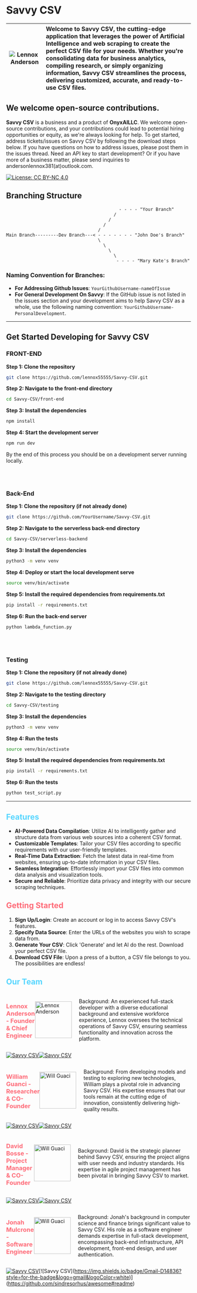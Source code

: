
# Savvy CSV
| ![Lennox Anderson](https://savvycsv.com/images/savvyHomepage.png) | Welcome to Savvy CSV, the cutting-edge application that leverages the power of Artificial Intelligence and web scraping to create the perfect CSV file for your needs. Whether you're consolidating data for business analytics, compiling research, or simply organizing information, Savvy CSV streamlines the process, delivering customized, accurate, and ready-to-use CSV files. |
|:---:|:---|



## **We welcome open-source contributions.**
**Savvy CSV** is a business and a product of **OnyxAILLC**. We welcome open-source contributions, and your contributions could lead to potential hiring opportunities or equity, as we're always looking for help. To get started, address tickets/issues on Savvy CSV by following the download steps below. If you have questions on how to address issues, please post them in the issues thread. Need an API key to start development? Or if you have more of a business matter, please send inquiries to andersonlennox381(at)outlook.com.

[![License: CC BY-NC 4.0](https://img.shields.io/badge/License-CC%20BY--NC%204.0-lightgrey.svg)](https://creativecommons.org/licenses/by-nc/4.0/)

## Branching Structure

```plaintext
                                           - - - - "Your Branch"
                                         /   
                                       /
                                     /
                                   /
Main Branch---------Dev Branch---< - - - - - - - "John Doe's Branch"
                                   \
                                     \
                                       \
                                         \
                                          - - - - "Mary Kate's Branch"                                                                                                                                            
```


### Naming Convention for Branches:
- **For Addressing Github Issues**: `YourGithubUsername-nameOfIssue`
- **For General Development On Savvy**: If the GitHub issue is not listed in the issues section and your development aims to help Savvy CSV as a whole, use the following naming convention: `YourGithubUsername-PersonalDevelopment`.

---

## Get Started Developing for Savvy CSV

### FRONT-END
**Step 1: Clone the repository**

```bash
git clone https://github.com/lennox55555/Savvy-CSV.git
````

**Step 2: Navigate to the front-end directory**
```bash
cd Savvy-CSV/front-end
```
**Step 3: Install the dependencies**
```bash
npm install
```
**Step 4: Start the development server**
```bash
npm run dev
```
By the end of this process you should be on a development server running locally.

<br>
<br>

### Back-End
**Step 1: Clone the repository (if not already done)**
```bash
git clone https://github.com/YourUsername/Savvy-CSV.git
```

**Step 2: Navigate to the serverless back-end directory**
```bash
cd Savvy-CSV/serverless-backend
```
**Step 3: Install the dependencies**
```bash
python3 -m venv venv
```
**Step 4: Deploy or start the local development serve**
```bash
source venv/bin/activate
```
**Step 5: Install the required dependencies from requirements.txt**
```bash
pip install -r requirements.txt
```
**Step 6: Run the back-end server**
```bash
python lambda_function.py
```

<br>
<br>

### Testing

**Step 1: Clone the repository (if not already done)**
```bash
git clone https://github.com/lennox55555/Savvy-CSV.git
```
**Step 2: Navigate to the testing directory**
```bash
cd Savvy-CSV/testing
```
**Step 3: Install the dependencies**
```bash
python3 -m venv venv
```
**Step 4: Run the tests**
```bash
source venv/bin/activate
```
**Step 5: Install the required dependencies from requirements.txt**
```bash
pip install -r requirements.txt
```
**Step 6: Run the tests**
```bash
python test_script.py
```

---
## <span style="color: #57d6ff;">Features</span>

- **AI-Powered Data Compilation**: Utilize AI to intelligently gather and structure data from various web sources into a coherent CSV format.
- **Customizable Templates**: Tailor your CSV files according to specific requirements with our user-friendly templates.
- **Real-Time Data Extraction**: Fetch the latest data in real-time from websites, ensuring up-to-date information in your CSV files.
- **Seamless Integration**: Effortlessly import your CSV files into common data analysis and visualization tools.
- **Secure and Reliable**: Prioritize data privacy and integrity with our secure scraping techniques.

## <span style="color: #FE6B78;">Getting Started</span>

1. **Sign Up/Login**: Create an account or log in to access Savvy CSV's features.
2. **Specify Data Source**: Enter the URLs of the websites you wish to scrape data from.
3. **Generate Your CSV**: Click 'Generate' and let AI do the rest. Download your perfect CSV file.
4. **Download CSV File**: Upon a press of a button, a CSV file belongs to you. The possibilities are endless!


## <span style="color: #57d6ff;">Our Team</span>

<div style="display: flex; align-items: center;">
  <h3><span style="color: #FE6B78;">Lennox Anderson - Founder & Chief Engineer</span></h3>
  <img src="http://savvycsv.com/images/Lennox.jpg" width="100" height="100" alt="Lennox Anderson" style="margin-right: 20px;"> 
  <div>
    <p>Background: An experienced full-stack developer with a diverse educational background and extensive workforce experience, Lennox oversees the technical operations of Savvy CSV, ensuring seamless functionality and innovation across the platform.</p>
  </div>
</div>

[![Savvy CSV](https://img.shields.io/badge/LinkedIn-0077B5?style=for-the-badge&logo=linkedin&logoColor=white)](https://www.linkedin.com/in/lennoxanderson/)[![Savvy CSV](https://img.shields.io/badge/Gmail-D14836?style=for-the-badge&logo=gmail&logoColor=white)](https://github.com/sindresorhus/awesome#readme)


<div style="display: flex; align-items: center;">
  <h3><span style="color: #FE6B78;">William Guanci - Researcher & CO-Founder</span></h3>
  <img src="http://savvycsv.com/images/Will.jpg" width="100" height="100" alt="Will Guaci" style="margin-right: 20px;"> 
  <div>
    <p>Background: From developing models and testing to exploring new technologies, William plays a pivotal role in advancing Savvy CSV. His expertise ensures that our tools remain at the cutting edge of innovation, consistently delivering high-quality results.</p>
  </div>
</div>

[![Savvy CSV](https://img.shields.io/badge/LinkedIn-0077B5?style=for-the-badge&logo=linkedin&logoColor=white)](https://www.linkedin.com/in/william-guanci/)[![Savvy CSV](https://img.shields.io/badge/Gmail-D14836?style=for-the-badge&logo=gmail&logoColor=white)](https://github.com/sindresorhus/awesome#readme)


<div style="display: flex; align-items: center;">
  <h3><span style="color: #FE6B78;">David Bosse - Project Manager & CO-Founder</span></h3>
  <img src="http://savvycsv.com/images/David.jpg" width="100" height="100" alt="Will Guaci" style="margin-right: 20px;"> 
  <div>
    <p>Background: David is the strategic planner behind Savvy CSV, ensuring the project aligns with user needs and industry standards. His expertise in agile project management has been pivotal in bringing Savvy CSV to market.</p>
  </div>
</div>

[![Savvy CSV](https://img.shields.io/badge/LinkedIn-0077B5?style=for-the-badge&logo=linkedin&logoColor=white)](https://www.linkedin.com/in/david-bosse/)[![Savvy CSV](https://img.shields.io/badge/Gmail-D14836?style=for-the-badge&logo=gmail&logoColor=white)](https://github.com/sindresorhus/awesome#readme)


<div style="display: flex; align-items: center;">
  <h3><span style="color: #FE6B78;">Jonah Mulcrone - Software Engineer</span></h3>
  <img src="http://savvycsv.com/images/jonahm.jpg" width="100" height="100" alt="Will Guaci" style="margin-right: 20px;"> 
  <div>
    <p>Background: Jonah's background in computer science and finance brings significant value to Savvy CSV. His role as a software engineer demands expertise in full-stack development, encompassing back-end infrastructure, API development, front-end design, and user authentication.</p>
  </div>
</div>

[![Savvy CSV](https://img.shields.io/badge/LinkedIn-0077B5?style=for-the-badge&logo=linkedin&logoColor=white)]([https://www.linkedin.com/in/david-bosse/](https://www.linkedin.com/in/jonah-mulcrone-964037198/))[![Savvy CSV](https://img.shields.io/badge/Gmail-D14836?style=for-the-badge&logo=gmail&logoColor=white)](https://github.com/sindresorhus/awesome#readme)
